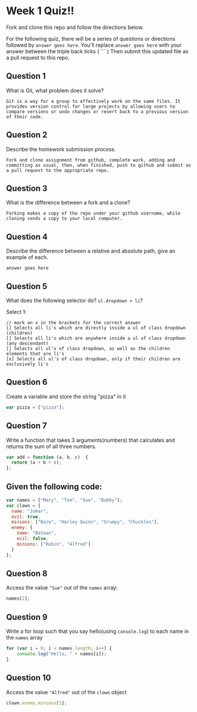 # Week 1 Quiz!!
Fork and clone this repo and follow the directions below.

For the following quiz, there will be a series of questions or directions followed by `answer goes here`. You'll replace `answer goes here` with your answer between the triple back ticks ( \`\`\` ) Then submit this updated file as a pull request to this repo.

## Question 1

What is Git, what problem does it solve?

```
Git is a way for a group to effectively work on the same files. It provides version control for large projects by allowing users to compare versions or undo changes or revert back to a previous version of their code.

```

## Question 2

Describe the homework submission process.

```
Fork and clone assignment from github, complete work, adding and committing as usual, then, when finished, push to github and submit as a pull request to the appropriate repo.

```

## Question 3

What is the difference between a fork and a clone?

```
Forking makes a copy of the repo under your github username, while cloning sends a copy to your local computer.

```

## Question 4

Describe the difference between a relative and absolute path, give an example of each.

```
answer goes here

```

## Question 5

What does the following selector do?  `ul.dropdown > li`?

Select 1:
```
// mark an x in the brackets for the correct answer
[] Selects all li's which are directly inside a ul of class dropdown (children)
[] Selects all li's which are anywhere inside a ul of class dropdown (any descendant)
[] Selects all ul's of class dropdown, as well as the children elements that are li's
[x] Selects all ul's of class dropdown, only if their children are exclusively li's
```

## Question 6

Create a variable and store the string "pizza" in it

```js
var pizza = ["pizza"];
```

## Question 7

Write a function that takes 3 arguments(numbers) that calculates and returns the sum of all three numbers.

```js
var add = function (a, b, c)  {
  return (a + b + c);
};
```

## Given the following code:

```js
var names = ["Mary", "Tom", "Sue", "Bobby"];
var clown = {
  name: "Joker",
  evil: true,
  minions: ["Bozo", "Harley Quinn", "Grumpy", "Chuckles"],
  enemy: {
    name: "Batman",
    evil: false,
    minions: ["Robin", "Alfred"]  
  }
};
```

## Question 8

Access the value `"Sue"` out of the `names` array:

```js
names[2];
```

## Question 9

Write a for loop such that you say hello(using `console.log`) to each name in the `names` array

```js
for (var i = 0; i < names.length; i++) {
    console.log("Hello, " + names[i]);
}
```

## Question 10

Access the value `"Alfred"` out of the `clown` object

```js
clown.enemy.minions[1];
```
